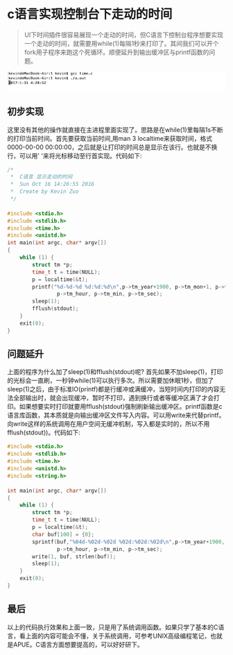 # c语言实现控制台下走动的时间

> UI下时间插件很容易展现一个走动的时间，但C语言下控制台程序想要实现一个走动的时间，就需要用while(1)每隔1秒来打印了。其间我们可以开个fork用子程序来跑这个死循环。顺便延升到输出缓冲区与printf函数的问题。

![c_console_time.png](../../../images/blog/c/c_console_time.png)

## 初步实现
这里没有其他的操作就直接在主进程里面实现了。思路是在while(1)里每隔1s不断的打印当前时间。首先要获取当前时间,用man 3 localtime来获取时间，格式0000-00-00 00:00:00，之后就是让打印的时间总是显示在该行。也就是不换行，可以用' '来将光标移动至行首实现。代码如下:
```c
/*  
 *  C语言 显示走动的时间  
 *  Sun Oct 16 14:26:55 2016
 *  Create by Kevin Zuo
 */

#include <stdio.h>
#include <stdlib.h>
#include <time.h>
#include <unistd.h>
int main(int argc, char* argv[])
{
    while (1) {
        struct tm *p;
        time_t t = time(NULL);
        p = localtime(&t);
        printf("%d-%d-%d %d:%d:%d\n",p->tm_year+1900, p->tm_mon+1, p->tm_mday,
                p->tm_hour, p->tm_min, p->tm_sec);
        sleep(1);
        fflush(stdout);
    }
    exit(0);
}
```

## 问题延升
上面的程序为什么加了sleep(1)和fflush(stdout)呢? 首先如果不加sleep(1)，打印的光标会一直刷，一秒钟while(1)可以执行多次。所以需要加休眠1秒，但加了sleep(1)之后，由于标准IO(printf)都是行缓冲或满缓冲，当短时间内打印的内容无法全部输出时，就会出现缓冲，暂时不打印，遇到换行或者等缓冲区满了才会打印。如果想要实时打印就要用fflush(stdout)强制刷新输出缓冲区。printf函数是c语言库函数，其本质就是向输出缓冲区文件写入内容。可以用write来代替printf。向write这样的系统调用在用户空间无缓冲机制，写入都是实时的，所以不用fflush(stdout))。代码如下:
```c
#include <stdio.h>
#include <stdlib.h>
#include <time.h>
#include <unistd.h>
#include <string.h>

int main(int argc, char* argv[])
{
    while (1) {
        struct tm *p;
        time_t t = time(NULL);
        p = localtime(&t);
        char buf[100] = {0};
        sprintf(buf,"%04d-%02d-%02d %02d:%02d:%02d\n",p->tm_year+1900, p->tm_mon+1, p->tm_mday,
                p->tm_hour, p->tm_min, p->tm_sec);
        write(1, buf, strlen(buf));
        sleep(1);
    }
    exit(0);
}
```

## 最后
以上的代码执行效果和上面一致，只是用了系统调用函数。如果只学了基本的C语言，看上面的内容可能会不懂，关于系统调用，可参考UNIX高级编程笔记，也就是APUE。C语言方面想要提高的，可以好好研下。
